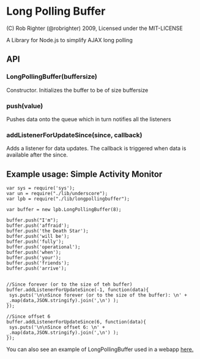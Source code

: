 Long Polling Buffer
===================

(C) Rob Righter (@robrighter) 2009, Licensed under the MIT-LICENSE

A Library for Node.js to simplify AJAX long polling

API
---

### LongPollingBuffer(buffersize)

Constructor. Initializes the buffer to be of size buffersize

### push(value)

Pushes data onto the queue which in turn notifies all the listeners

### addListenerForUpdateSince(since, callback)

Adds a listener for data updates. The callback is triggered when data is available after the since.


Example usage: Simple Activity Monitor
--------------------------------------

	var sys = require('sys');
	var un = require("./lib/underscore");
	var lpb = require("./lib/longpollingbuffer");
	
	var buffer = new lpb.LongPollingBuffer(8);
	
	buffer.push("I'm");
	buffer.push('affraid');
	buffer.push('the Death Star');
	buffer.push('will be');
	buffer.push('fully');
	buffer.push('operational');
	buffer.push('when');
	buffer.push('your');
	buffer.push('friends');
	buffer.push('arrive');
	
	
	//Since forever (or to the size of teh buffer)
	buffer.addListenerForUpdateSince(-1, function(data){
     sys.puts('\n\nSince forever (or to the size of the buffer): \n' + _.map(data,JSON.stringify).join(',\n') );
	});
	
	//Since offset 6
	buffer.addListenerForUpdateSince(6, function(data){
     sys.puts('\n\nSince offset 6: \n' + _.map(data,JSON.stringify).join(',\n') );
	});
	

You can also see an example of LongPollingBuffer used in a webapp <a href="http://github.com/robrighter/Node-Activity-Monitor-Without-A-Websocket/blob/master/pollDataServer.js">here.</a>
